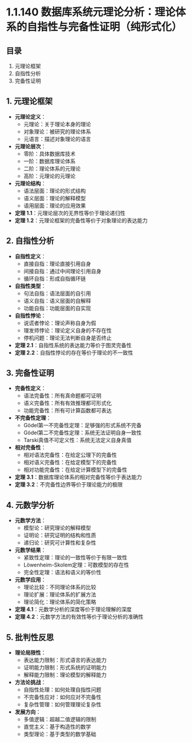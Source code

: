 # 1.1.140 数据库系统元理论分析：理论体系的自指性与完备性证明（纯形式化）

## 目录

1. 元理论框架
2. 自指性分析
3. 完备性证明

## 1. 元理论框架

- **元理论定义**：
  - 元理论：关于理论本身的理论
  - 对象理论：被研究的理论体系
  - 元语言：描述对象理论的语言
- **元理论层次**：
  - 零阶：具体数据库技术
  - 一阶：数据库理论体系
  - 二阶：理论体系的元理论
  - 高阶：元理论的元理论
- **元理论结构**：
  - 语法层面：理论的形式结构
  - 语义层面：理论的解释模型
  - 语用层面：理论的应用效果
- **定理 1.1**：元理论层次的无界性等价于理论递归性
- **定理 1.2**：元理论框架的完备性等价于对象理论的表达能力

## 2. 自指性分析

- **自指性定义**：
  - 直接自指：理论直接引用自身
  - 间接自指：通过中间理论引用自身
  - 循环自指：形成自指循环链
- **自指性类型**：
  - 句法自指：语法层面的自引用
  - 语义自指：语义层面的自解释
  - 功能自指：功能层面的自实现
- **自指性悖论**：
  - 说谎者悖论：理论声称自身为假
  - 理发师悖论：理论定义自身的不存在性
  - 停机问题：理论无法判断自身是否终止
- **定理 2.1**：自指性系统的表达能力等价于图灵完备性
- **定理 2.2**：自指性悖论的存在等价于理论的不一致性

## 3. 完备性证明

- **完备性定义**：
  - 语法完备性：所有真命题都可证明
  - 语义完备性：所有有效推理都可形式化
  - 功能完备性：所有可计算函数都可表达
- **不完备性定理**：
  - Gödel第一不完备性定理：足够强的形式系统不完备
  - Gödel第二不完备性定理：系统无法证明自身一致性
  - Tarski真值不可定义性：系统无法定义自身真值
- **相对完备性**：
  - 相对语法完备性：在给定公理下的完备性
  - 相对语义完备性：在给定模型下的完备性
  - 相对功能完备性：在给定计算模型下的完备性
- **定理 3.1**：数据库理论体系的相对完备性等价于表达能力
- **定理 3.2**：不完备性边界等价于理论能力的极限

## 4. 元数学分析

- **元数学方法**：
  - 模型论：研究理论的解释模型
  - 证明论：研究证明的结构和性质
  - 递归论：研究可计算性和复杂性
- **元数学结果**：
  - 紧致性定理：理论的一致性等价于有限一致性
  - Löwenheim-Skolem定理：可数模型的存在性
  - 完全性定理：语法和语义的等价性
- **元数学应用**：
  - 理论比较：不同理论体系的比较
  - 理论扩展：理论体系的扩展方法
  - 理论简化：理论体系的简化策略
- **定理 4.1**：元数学分析的深度等价于理论理解的深度
- **定理 4.2**：元数学方法的有效性等价于理论分析的准确性

## 5. 批判性反思

- **理论局限性**：
  - 表达能力限制：形式语言的表达能力
  - 证明能力限制：形式系统的证明能力
  - 解释能力限制：理论模型的解释能力
- **方法论挑战**：
  - 自指性处理：如何处理自指性问题
  - 不完备性应对：如何应对不完备性
  - 复杂性管理：如何管理理论复杂性
- **发展方向**：
  - 多值逻辑：超越二值逻辑的限制
  - 直觉主义：基于构造性的数学
  - 类型理论：基于类型的数学基础
